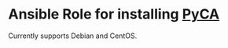 # Ansible Role for installing [PyCA](https://github.com/opencast/pyCA)

Currently supports Debian and CentOS.
